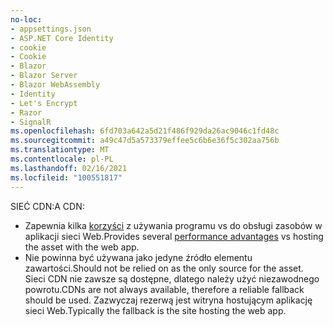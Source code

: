 ```yaml
---
no-loc:
- appsettings.json
- ASP.NET Core Identity
- cookie
- Cookie
- Blazor
- Blazor Server
- Blazor WebAssembly
- Identity
- Let's Encrypt
- Razor
- SignalR
ms.openlocfilehash: 6fd703a642a5d21f486f929da26ac9046c1fd48c
ms.sourcegitcommit: a49c47d5a573379effee5c6b6e36f5c302aa756b
ms.translationtype: MT
ms.contentlocale: pl-PL
ms.lasthandoff: 02/16/2021
ms.locfileid: "100551817"
---
```

<span data-ttu-id="95366-101">SIEĆ CDN:</span><span class="sxs-lookup"><span data-stu-id="95366-101">A CDN:</span></span>

* <span data-ttu-id="95366-102">Zapewnia kilka [korzyści](/office365/enterprise/content-delivery-networks#how-do-cdns-make-services-work-faster) z używania programu vs do obsługi zasobów w aplikacji sieci Web.</span><span class="sxs-lookup"><span data-stu-id="95366-102">Provides several [performance advantages](/office365/enterprise/content-delivery-networks#how-do-cdns-make-services-work-faster) vs hosting the asset with the web app.</span></span>
* <span data-ttu-id="95366-103">Nie powinna być używana jako jedyne źródło elementu zawartości.</span><span class="sxs-lookup"><span data-stu-id="95366-103">Should not be relied on as the only source for the asset.</span></span> <span data-ttu-id="95366-104">Sieci CDN nie zawsze są dostępne, dlatego należy użyć niezawodnego powrotu.</span><span class="sxs-lookup"><span data-stu-id="95366-104">CDNs are not always available, therefore a reliable fallback should be used.</span></span> <span data-ttu-id="95366-105">Zazwyczaj rezerwą jest witryna hostującym aplikację sieci Web.</span><span class="sxs-lookup"><span data-stu-id="95366-105">Typically the fallback is the site hosting the web app.</span></span>